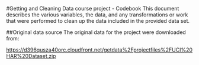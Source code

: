 #Getting and Cleaning Data course project - Codebook
This document describes the various variables, the data, and any transformations or work that were performed to clean up the data included in the provided data set.

##Original data source
The original data for the project were downloaded from:

https://d396qusza40orc.cloudfront.net/getdata%2Fprojectfiles%2FUCI%20HAR%20Dataset.zip